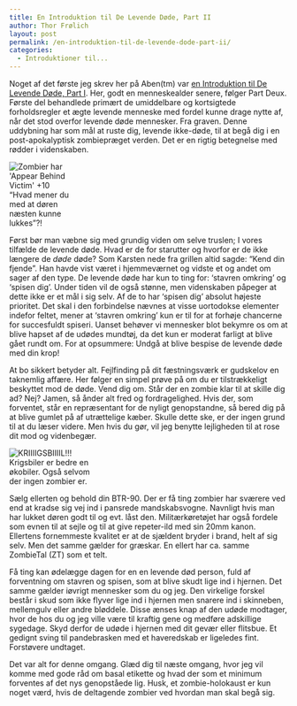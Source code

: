 ```yaml
---
title: En Introduktion til De Levende Døde, Part II
author: Thor Frølich
layout: post
permalink: /en-introduktion-til-de-levende-dode-part-ii/
categories:
  - Introduktioner til...
---
```

Noget af det første jeg skrev her på Aben(tm) var [en Introduktion til De Levende Døde, Part I][1]. Her, godt en menneskealder senere, følger Part Deux. Første del behandlede primært de umiddelbare og kortsigtede forholdsregler et ægte levende menneske med fordel kunne drage nytte af, når det stod overfor levende døde mennesker. Fra graven. Denne uddybning har som mål at ruste dig, levende ikke-døde, til at begå dig i en post-apokalyptisk zombiepræget verden. Det er en rigtig betegnelse med rødder i videnskaben.

<div class="bitImage bitRight" style="width: 140px">
  <img src="http://www.abekat.net/wp-content/images/grin_01.jpg" alt="Zombier har 'Appear Behind Victim' +10" /><br /> “Hvad mener du med at døren næsten kunne lukkes”?!
</div>

Først bør man væbne sig med grundig viden om selve truslen; I vores tilfælde de levende døde. Hvad er de for starutter og hvorfor er de ikke længere de *døde* døde? Som Karsten nede fra grillen altid sagde: “Kend din fjende”. Han havde vist været i hjemmeværnet og vidste et og andet om sager af den type. De levende døde har kun to ting for: ‘stavren omkring’ og ‘spisen dig’. Under tiden vil de også stønne, men videnskaben påpeger at dette ikke er et mål i sig selv. Af de to har ‘spisen dig’ absolut højeste prioritet. Det skal i den forbindelse nævnes at visse uortodokse elementer indefor feltet, mener at ‘stavren omkring’ kun er til for at forhøje chancerne for succesfuldt spiseri. Uanset behøver vi mennesker blot bekymre os om at blive hapset af de udødes mundtøj, da det kun er moderat farligt at blive gået rundt om. For at opsummere: Undgå at blive bespise de levende døde med din krop!

At bo sikkert betyder alt. Fejlfinding på dit fæstningsværk er gudskelov en taknemlig affære. Her følger en simpel prøve på om du er tilstrækkeligt beskyttet mod de døde. Vend dig om. Står der en zombie klar til at skille dig ad? Nej? Jamen, så ånder alt fred og fordragelighed. Hvis der, som forventet, står en repræsentant for de nyligt genopstandne, så bered dig på at blive gumlet på af utrættelige kæber. Skulle dette ske, er der ingen grund til at du læser videre. Men hvis du gør, vil jeg benytte lejligheden til at rose dit mod og videnbegær.

<div class="bitImage bitLeft" style="width: 168px">
  <img src="http://www.abekat.net/wp-content/images/btr90_01.jpg" alt="KRIIIIGSBIIIIL!!!" /><br /> Krigsbiler er bedre en økobiler. Også selvom der ingen zombier er.
</div>

Sælg ellerten og behold din BTR-90. Der er få ting zombier har sværere ved end at kradse sig vej ind i pansrede mandskabsvogne. Navnligt hvis man har lukket døren godt til og evt. låst den. Militærkøretøjet har også fordele som evnen til at sejle og til at give repeter-ild med sin 20mm kanon. Ellertens fornemmeste kvalitet er at de sjældent bryder i brand, helt af sig selv. Men det samme gælder for græskar. En ellert har ca. samme ZombieTal (ZT) som et telt.

Få ting kan ødelægge dagen for en en levende død person, fuld af forventning om stavren og spisen, som at blive skudt lige ind i hjernen. Det samme gælder iøvrigt mennesker som du og jeg. Den virkelige forskel består i skud som ikke flyver lige ind i hjernen men snarere ind i skinneben, mellemgulv eller andre bløddele. Disse ænses knap af den udøde modtager, hvor de hos du og jeg ville være til kraftig gene og medføre adskillige sygedage. Skyd derfor de udøde i hjernen med dit gevær eller flitsbue. Et gedignt sving til pandebrasken med et haveredskab er ligeledes fint. Forstøvere undtaget.

Det var alt for denne omgang. Glæd dig til næste omgang, hvor jeg vil komme med gode råd om basal etikette og hvad der som et minimum forventes af det nys genopståede lig. Husk, et zombie-holokaust er kun noget værd, hvis de deltagende zombier ved hvordan man skal begå sig.

 [1]: http://www.abekat.net/archives/2004/02/21/en-introduktion-til-de-levende-dde-part-i/